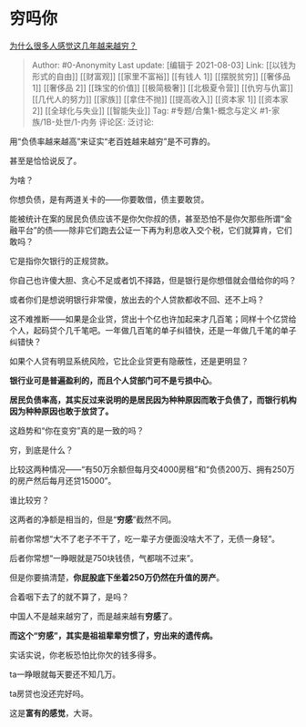 # 穷吗你
[为什么很多人感觉这几年越来越穷？](https://www.zhihu.com/question/40296660/answer/2035307776)

> Author: #0-Anonymity
> Last update: [编辑于 2021-08-03]
> Link: [[以钱为形式的自由]] [[财富观]] [[家里不富裕]] [[有钱人 1]] [[摆脱贫穷]] [[奢侈品 1]] [[奢侈品 2]] [[珠宝的价值]] [[极简极奢]] [[北极夏令营]] [[仇穷与仇富]] [[几代人的努力]] [[家族]] [[拿住不抛]] [[提高收入]] [[资本家 1]] [[资本家 2]] [[全球化与失业]] [[智能失业]]
> Tag: #专题/合集1-概念与定义 #1-家族/1B-处世/1-内务
> 评论区:
> 泛讨论:

用“负债率越来越高”来证实“老百姓越来越穷”是不可靠的。

甚至是恰恰说反了。

为啥？

你想负债，是有两道关卡的——你要敢借，债主要敢贷。

能被统计在案的居民负债应该不是你欠你叔的债，甚至恐怕不是你欠那些所谓“金融平台”的债——除非它们跑去公证一下再为利息收入交个税，它们就算肯，它们敢吗？

它是指你欠银行的正规贷款。

你自己也许傻大胆、贪心不足或者饥不择路，但是银行是你想借就会借给你的吗？

或者你们是想说明银行非常傻，放出去的个人贷款都收不回、还不上吗？

这不难推断——如果是企业贷，贷出十个亿也许加起来才几百笔；同样十个亿贷给个人，起码贷个几千笔吧。一年做几百笔的单子纠错快，还是一年做几千笔的单子纠错快？

如果个人贷有明显系统风险，它比企业贷更有隐蔽性，还是更明显？

**银行业可是普遍盈利的，而且个人贷部门可不是亏损中心**。

**居民负债率高，其实反过来说明的是居民因为种种原因而敢于负债了，而银行机构因为种种原因也敢于放贷了。**

这趋势和“你在变穷”真的是一致的吗？

穷，到底是什么？

比较这两种情况——“有50万余额但每月交4000房租”和“负债200万、拥有250万的房产然后每月还贷15000”。

谁比较穷？

这两者的净额是相当的，但是“**穷感**”截然不同。

前者你常想“大不了老子不干了，吃一辈子方便面没啥大不了，无债一身轻”。

后者你常想“一睁眼就是750块钱债，气都喘不过来”。

但是你要搞清楚，**你屁股底下坐着250万仍然在升值的房产**。

合着咽下去了的就不算了，是吗？

中国人不是越来越穷了，而是越来越有**穷感**了。

**而这个“穷感”，其实是祖祖辈辈穷惯了，穷出来的遗传病。**

实话实说，你老板恐怕比你欠的钱多得多。

ta一睁眼就每天要还不知几万。

ta房贷也没还完好吗。

这是**富有的感觉**，大哥。
